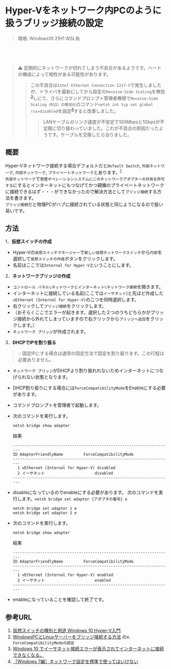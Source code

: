 # Hyper-Vをネットワーク内PCのように扱うブリッジ接続の設定

> 環境: Windows10 21H1 WSL有  

## <br>

> :warning: 定期的にネットワークが切れてしまう不具合があるようです。ハードの構成によって相性がある可能性があります。
>> この不具合は`Intel Ethernet Connection I217-V`で発生しましたが、ドライバを最新にしてから設定の`Receive-Side Scaling`を無効<sup>[3](https://answers.microsoft.com/ja-jp/windows/forum/windows_10-networking-winpc/windows-10/aa9f0579-fd4f-4112-ad7a-a06fe5598c65)</sup>しにて、さらにコマンドプロンプト管理者権限で`Receive-Side Scaling（RSS）の無効化`のコマンド`netsh int tcp set global rss=disabled`を設定<sup>[4](https://xtech.nikkei.com/it/article/COLUMN/20100824/351391/)</sup>すると改善しました。
>>> LANケーブルのリンク速度が不安定で100Mbpsと1Gbpsが不定期に切り替わっていました。これが不具合の原因だったようです。ケーブルを交換したら治りました。

## 概要

Hyper-Vネットワーク接続する場合デフォルトだと`Default Switch`, `外部ネットワーク`, `内部ネットワーク`, `プライベートネットワーク`とあります。<sup>[1](https://www.atmarkit.co.jp/ait/articles/2008/14/news018.html)</sup>  
`外部ネットワーク`で`管理オペレーションシステムにこのネットワークアダプターの共有を許可する`にするとインターネットにもつなげてかつ親機のプライベートネットワークに接続できるはず・・・ができなかったので解決方法として`ブリッジ接続`する方法を書きます。  
`ブリッジ接続`だと物理PCがハブに接続されている状態と同じようになるので扱い易いです。

## 方法

1．**仮想スイッチの作成**

- Hyper-Vの`仮想スイッチマネージャー`で`新しい仮想ネットワークスイッチ`から`内部`を選択して`仮想スイッチの作成`ボタンをクリックします。
- 名前はここでは`Internal for Hyper-V`ということにします。

2．**ネットワークブリッジの作成**

- `コントロール パネル\ネットワークとインターネット\ネットワーク接続`を開きます。
- インターネットに接続している名前(ここでは`イーサネット`)と先ほど作成した`vEthernet (Internal for Hyper-V)`の二つを同時選択します。
- 右クリックして`ブリッジ接続`をクリックします。
- （おそらくここでエラーが起きます。選択した２つのうちどちらかがブリッジ接続から外れてしまっていますので右クリックから`ブリッジへ追加`をクリックします。）
- `ネットワーク ブリッジ`が作成されます。

3．**DHCPでIPを割り振る**

> :bulb: 固定IPにする場合は通常の固定方法で固定を割り振ります。この行程は必要ありません。

- `ネットワーク ブリッジ`がDHCPより割り振れれないためインターネットにつなげられない状態となります。
- DHCP割り振りにする場合には`ForceCompatibilityMode`をEnableにする必要があります。
- コマンドプロンプトを管理者で起動します。

- 次のコマンドを実行します。

  ```bat: 管理者: コマンドプロンプト
  netsh bridge show adapter
  ```

  結果

  ```bat: 管理者: コマンドプロンプト
  ----------------------------------------------------------------------
  ID AdapterFriendlyName         ForceCompatibilityMode
  ----------------------------------------------------------------------
    1 vEthernet (Internal for Hyper-V) disabled
    2 イーサネット                      disabled
  ----------------------------------------------------------------------
  ```

- disableになっているのでenableにする必要があります。
  次のコマンドを実行します。`netsh bridge set adapter {アダプタの番号} e`

  ```bat: 管理者: コマンドプロンプト
  netsh bridge set adapter 1 e
  netsh bridge set adapter 2 e
  ```

- 次のコマンドを実行します。

  ```bat: 管理者: コマンドプロンプト
  netsh bridge show adapter
  ```

  結果

  ```bat: 管理者: コマンドプロンプト
  ----------------------------------------------------------------------
  ID AdapterFriendlyName         ForceCompatibilityMode
  ----------------------------------------------------------------------
    1 vEthernet (Internal for Hyper-V) enabled
    2 イーサネット                      enabled
  ----------------------------------------------------------------------
  ```

- enableになっていることを確認して終了です。

## 参考URL

1. [仮想スイッチの種別と用途 Windows 10 Hyper-V入門](<https://www.atmarkit.co.jp/ait/articles/2008/14/news018.html>)
2. [WindowsPCとLinuxサーバーをブリッジ接続する方法](<https://qiita.com/nkojima/items/4056d749328d4512c53f>)
  の`4. ForceCompatibilityModeの設定`
3. [Windows 10 でイーサネット接続エラーが表示されてインターネットに接続できなくなる。](https://answers.microsoft.com/ja-jp/windows/forum/windows_10-networking-winpc/windows-10/aa9f0579-fd4f-4112-ad7a-a06fe5598c65)
4. [［Windows 7編］ネットワーク設定を標準で使ってはいけない](<https://xtech.nikkei.com/it/article/COLUMN/20100824/351391/>)
